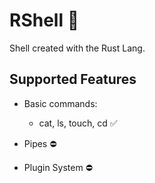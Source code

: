 # RShell 🦀

Shell created with the Rust Lang. 

## Supported Features
- Basic commands:
  - cat, ls, touch, cd ✅
  
- Pipes ⛔
- Plugin System ⛔
